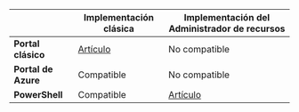 | | **Implementación clásica** | **Implementación del Administrador de recursos** |
|----------------------------------------|--------------|------------------------|
| **Portal clásico** | [Artículo](../articles/vpn-gateway/vpn-gateway-point-to-site-create.md) | No compatible |
| **Portal de Azure** | Compatible | No compatible |
| **PowerShell** | Compatible | [Artículo](../articles/vpn-gateway/vpn-gateway-howto-point-to-site-rm-ps.md)|

<!---HONumber=AcomDC_0928_2016-->
